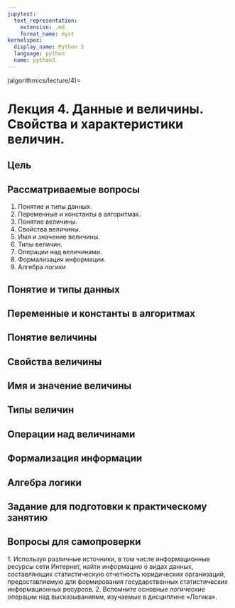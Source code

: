 ```yaml
---
jupytext:
  text_representation:
    extension: .md
    format_name: myst
kernelspec:
  display_name: Python 3
  language: python
  name: python3
---
```


(algorithmics/lecture/4)=
# Лекция 4. Данные и величины. Свойства и характеристики величин.

## Цель

## Рассматриваемые вопросы
1. Понятие и типы данных.
2. Переменные и константы в алгоритмах.
3. Понятие величины.
4. Свойства величины.
5. Имя и значение величины.
6. Типы величин.
7. Операции над величинами.
8. Формализация информации.
9. Алгебра логики

## Понятие и типы данных

## Переменные и константы в алгоритмах

## Понятие величины

## Свойства величины

## Имя и значение величины

## Типы величин

## Операции над величинами

## Формализация информации

## Алгебра логики

## Задание для подготовки к практическому занятию

## Вопросы для самопроверки
1. Используя различные источники, в том числе информационные ресурсы сети Интернет, найти информацию о видах данных, составляющих статистическую отчетность юридических организаций, предоставляемую для формирования государственных статистических информационных ресурсов.
2. Вспомните основные логические операции над высказываниями, изучаемые в дисциплине &laquo;Логика&raquo;.
